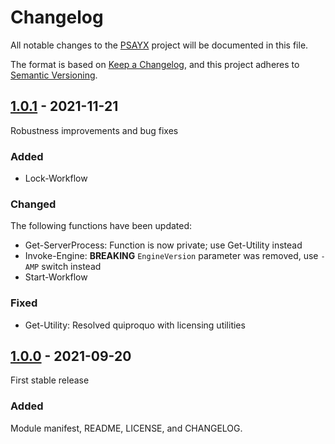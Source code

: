 # Changelog

All notable changes to the [PSAYX](https://github.com/Akaizoku/PSAYX) project will be documented in this file.

The format is based on [Keep a Changelog](https://keepachangelog.com/en/1.0.0/),
and this project adheres to [Semantic Versioning](https://semver.org/spec/v2.0.0.html).

## [1.0.1](https://github.com/Akaizoku/PSAYX/releases/1.0.1) - 2021-11-21

Robustness improvements and bug fixes

### Added

- Lock-Workflow

### Changed

The following functions have been updated:

- Get-ServerProcess: Function is now private; use Get-Utility instead
- Invoke-Engine: **BREAKING** `EngineVersion` parameter was removed, use `-AMP` switch instead
- Start-Workflow

### Fixed

- Get-Utility: Resolved quiproquo with licensing utilities

## [1.0.0](https://github.com/Akaizoku/PSAYX/releases/1.0.0) - 2021-09-20

First stable release

### Added

Module manifest, README, LICENSE, and CHANGELOG.
